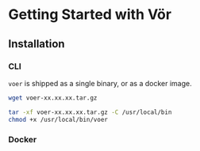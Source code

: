 # Getting Started with Vör

## Installation

### CLI

`voer` is shipped as a single binary, or as a docker image.

```bash
wget voer-xx.xx.xx.tar.gz

tar -xf voer-xx.xx.xx.tar.gz -C /usr/local/bin
chmod +x /usr/local/bin/voer
```

### Docker

##
